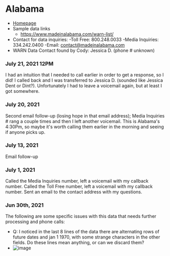 # Alabama

- [Homepage](https://www.madeinalabama.com/)
- Sample data links
  - https://www.madeinalabama.com/warn-list/
- Contact for data inquiries:
  -Toll Free: 800.248.0033
  -Media Inquiries: 334.242.0400
  -Email: contact@madeinalabama.com
- WARN Data Contact found by Cody: Jessica D. (phone # unknown)

### July 21, 2021 12PM
I had an intuition that I needed to call earlier in order to get a response, so I did! I called back and I was transferred to Jessica D. (sounded like Jessica Dent or Dint?). Unfortunately I had to leave a voicemail again, but at least I got somewhere.

### July 20, 2021
Second email follow-up (losing hope in that email address); Media Inquiries # rang a couple times and then I left another voicemail.  This is Alabama's 4:30Pm, so maybe it's worth calling them earlier in the morning and seeing if anyone picks up.

### July 13, 2021
Email follow-up

### July 1, 2021
Called the Media Inquiries number, left a voicemail with my callback number. Called the Toll Free number, left a voicemail with my callback number. Sent an email to the contact address with my questions.

### Jun 30th, 2021

The following are some specific issues with this data that needs further processing and phone calls:
- Q: I noticed in the last 8 lines of the data there are alternating rows of future dates and jan 1 1970, with some strange characters in the other fields. Do these lines mean anything, or can we discard them?
- ![image](https://user-images.githubusercontent.com/20691507/124038481-0c62aa00-d9b6-11eb-9498-fdc623798797.png)
